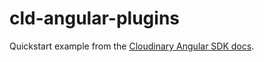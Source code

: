 # cld-angular-plugins
Quickstart example from the [Cloudinary Angular SDK docs](https://cloudinary.com/documentation/angular2_quick_start).
